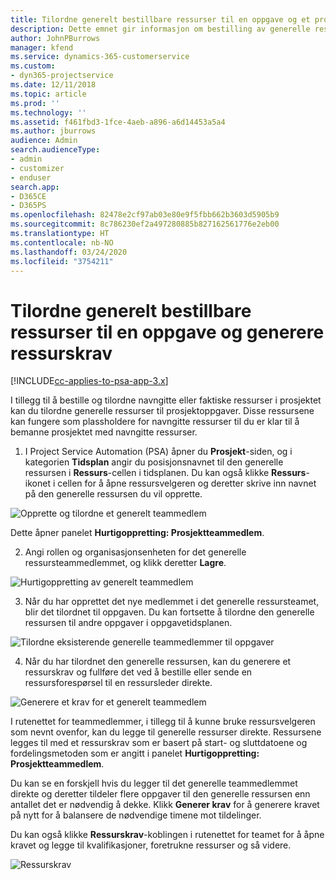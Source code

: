 ```yaml
---
title: Tilordne generelt bestillbare ressurser til en oppgave og et prosjektteam
description: Dette emnet gir informasjon om bestilling av generelle ressurser for aktiviteter og prosjektteam.
author: JohnPBurrows
manager: kfend
ms.service: dynamics-365-customerservice
ms.custom:
- dyn365-projectservice
ms.date: 12/11/2018
ms.topic: article
ms.prod: ''
ms.technology: ''
ms.assetid: f461fbd3-1fce-4aeb-a896-a6d14453a5a4
ms.author: jburrows
audience: Admin
search.audienceType:
- admin
- customizer
- enduser
search.app:
- D365CE
- D365PS
ms.openlocfilehash: 82478e2cf97ab03e80e9f5fbb662b3603d5905b9
ms.sourcegitcommit: 8c786230ef2a497280885b827162561776e2eb00
ms.translationtype: HT
ms.contentlocale: nb-NO
ms.lasthandoff: 03/24/2020
ms.locfileid: "3754211"
---
```

# <a name="assign-generic-bookable-resources-to-a-task-and-generate-resource-requirements"></a>Tilordne generelt bestillbare ressurser til en oppgave og generere ressurskrav 

[!INCLUDE[cc-applies-to-psa-app-3.x](../includes/cc-applies-to-psa-app-3x.md)]

I tillegg til å bestille og tilordne navngitte eller faktiske ressurser i prosjektet kan du tilordne generelle ressurser til prosjektoppgaver. Disse ressursene kan fungere som plassholdere for navngitte ressurser til du er klar til å bemanne prosjektet med navngitte ressurser. 

1. I Project Service Automation (PSA) åpner du **Prosjekt**-siden, og i kategorien **Tidsplan** angir du posisjonsnavnet til den generelle ressursen i **Ressurs**-cellen i tidsplanen. Du kan også klikke **Ressurs**-ikonet i cellen for å åpne ressursvelgeren og deretter skrive inn navnet på den generelle ressursen du vil opprette.

![Opprette og tilordne et generelt teammedlem](media/RM-how-to-9.png)

Dette åpner panelet **Hurtigoppretting: Prosjektteammedlem**. 

2. Angi rollen og organisasjonsenheten for det generelle ressursteammedlemmet, og klikk deretter **Lagre**.

![Hurtigoppretting av generelt teammedlem](media/RM-how-to-10.png)

3. Når du har opprettet det nye medlemmet i det generelle ressursteamet, blir det tilordnet til oppgaven. Du kan fortsette å tilordne den generelle ressursen til andre oppgaver i oppgavetidsplanen.

![Tilordne eksisterende generelle teammedlemmer til oppgaver](media/RM-how-to-11.png)

4. Når du har tilordnet den generelle ressursen, kan du generere et ressurskrav og fullføre det ved å bestille eller sende en ressursforespørsel til en ressursleder direkte.

![Generere et krav for et generelt teammedlem](media/RM-how-to-12.png)

I rutenettet for teammedlemmer, i tillegg til å kunne bruke ressursvelgeren som nevnt ovenfor, kan du legge til generelle ressurser direkte. Ressursene legges til med et ressurskrav som er basert på start- og sluttdatoene og fordelingsmetoden som er angitt i panelet **Hurtigoppretting: Prosjektteammedlem**.

Du kan se en forskjell hvis du legger til det generelle teammedlemmet direkte og deretter tildeler flere oppgaver til den generelle ressursen enn antallet det er nødvendig å dekke. Klikk **Generer krav** for å generere kravet på nytt for å balansere de nødvendige timene mot tildelinger.

Du kan også klikke **Ressurskrav**-koblingen i rutenettet for teamet for å åpne kravet og legge til kvalifikasjoner, foretrukne ressurser og så videre.

![Ressurskrav](media/RM-how-to-13.png)


